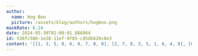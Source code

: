 ```yaml
---
author:
  name: Hog Boo
  picture: /assets/blog/authors/hogboo.png
maskRate: 0.24
date: 2024-05-30T02:00:01.886864
id: 536fc586-1e28-11ef-9f85-c95db626c0e3
content: '[[1, 3, 5, 0, 6, 9, 7, 8, 0], [2, 7, 8, 3, 5, 1, 6, 4, 9], [6, 4, 9, 8, 2, 7, 3, 0, 5], [3, 9, 0, 2, 0, 4, 8, 5, 1], [7, 0, 2, 6, 8, 5, 4, 0, 3], [5, 8, 4, 0, 1, 3, 2, 0, 7], [9, 6, 3, 0, 0, 2, 1, 0, 0], [8, 2, 7, 1, 0, 0, 0, 3, 4], [0, 5, 1, 0, 3, 0, 9, 2, 6]]'
---
```

